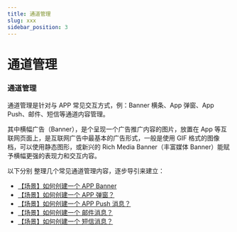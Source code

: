 ```yaml
---
title: 通道管理
slug: xxx
sidebar_position: 3
---
```



# 通道管理

### 通道管理

通道管理是针对与  APP 常见交互方式，例：Banner 横条、App 弹窗、App Push、邮件、短信等通道内容管理。

其中横幅广告（Banner），是个呈现一个广告推广内容的图片，放置在 App 等互联网页面上，是互联网广告中最基本的广告形式，一般是使用 GIF 格式的图像档，可以使用静态图形，或新兴的 Rich Media Banner（丰富媒体 Banner）能赋予横幅更强的表现力和交互内容。

以下分别 整理几个常见通道管理内容，逐步导引来建立：

- [【场景】如何创建一个 APP Banner](./YXFMwr7G9iMBwdki1sicDycUnle) 
- [【场景】如何创建一个 APP 弹窗？](./QiYrwKk0AikUSpkQRtOct87bnQB) 
- [【场景】如何创建一个 APP Push 消息？](./TyAnwpS7viTqgDkFPtocMBlKnhf) 
- [【场景】如何创建一个 邮件消息？](./HOJWw8cmCimIx3kSOlvcyH4Inwb) 
- [【场景】如何创建一个 短信消息？](./Gq73wjUUYiHaUNk1H8rcKVmHnZg) 

